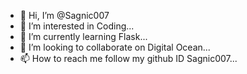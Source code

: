 - 👋 Hi, I’m @Sagnic007
- 👀 I’m interested in Coding...
- 🌱 I’m currently learning Flask...
- 💞️ I’m looking to collaborate on Digital Ocean...
- 📫 How to reach me follow my github ID Sagnic007...

<!---
Sagnic007/Sagnic007 is a ✨ special ✨ repository because its `README.md` (this file) appears on your GitHub profile.
You can click the Preview link to take a look at your changes.
--->
